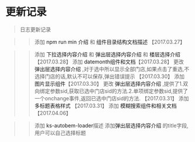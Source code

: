 # 更新记录

> 日志更新记录

>> 添加 <a v-link="{name:'intro'}">npm run min 介绍</a> 和 <a v-link="{name:'dir'}">组件目录结构文档描述</a> 【2017.03.27】

>> 添加 <a v-link="{name:'dropchoose'}">下拉选择内容介绍</a> 和 <a v-link="{name:'dialogchoose'}">弹出层选择内容介绍</a> 和 <a v-link="{name:'floorchoose'}">楼层选择介绍</a> 【2017.03.28】
>> 添加 <a v-link="{name:'date-picker'}">datemonth组件和文档</a>【2017.03.28】
>> 更改 <a v-link="{name:'dialogchoose'}">弹出层选择内容介绍</a> ,对于选中所以显示全部门店,如果点击了重选,不选择门店的话,默认不可以保存,弹出错误提示 【2017.03.30】
>> 添加 <a v-link="{name:'image'}">图片显示组件</a>【2017.03.30】
>> 更改 <a v-link="{name:'dialogchoose'}">弹出层选择内容介绍</a> ,提供了1.双向绑定参数sid,获取已选中门店sid的方法.2.单项绑定参数sid,提供了一个onchange事件,返回已选中门店sid的方法. 【2017.03.31】
>> 添加 <a v-link="{name:'multiple-table'}">多标题表格样式 </a> 【2017.03.31】
>> 添加 <a v-link="{name: 'search'}">模糊搜索组件和相关文档</a> 【2017.04.06】


>> 添加 <a v-link="{name:'dir'}">ks-autobem-loader</a>描述
>> 添加<a v-link="{name:'dialogchoose'}">弹出层选择内容介绍</a> 的title字段,用户可以自己选择标题


